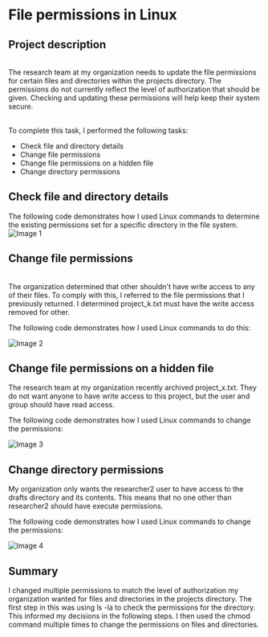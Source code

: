 <h1> File permissions in Linux</h1>
<h2>Project description</h2>
<br>The research team at my organization needs to update the file permissions for certain files and directories within the projects directory. 
The permissions do not currently reflect the level of authorization that should be given. Checking and updating these permissions will help keep their system secure.</br> 

<br>To complete this task, I performed the following tasks:</br>

<ul>
  <li>Check file and directory details</li>
  <li>Change file permissions</li>
  <li>Change file permissions on a hidden file</li>
  <li>Change directory permissions</li>
</ul>
<h2> Check file and directory details</h2>
The following code demonstrates how I used Linux commands to determine the existing permissions set for a specific directory in the file system.

<img src="https://github.com/JustinMills2024/File-permissions-in-Linux/assets/159082478/582df23a-cf0e-414b-843f-0fbf1bd738be" alt="Image 1">

<h2>Change file permissions</h2>

<br>The organization determined that other shouldn't have write access to any of their files. To comply with this, I referred to the file permissions that I previously returned. I determined project_k.txt must have the write access removed for other.

The following code demonstrates how I used Linux commands to do this:</br>

<img src="https://github.com/JustinMills2024/File-permissions-in-Linux/assets/159082478/1467273f-5057-4542-b20f-cb159f11ba83" alt="Image 2">

<h2>Change file permissions on a hidden file
</h2>
The research team at my organization recently archived project_x.txt. They do not want anyone to have write access to this project, but the user and group should have read access. 

The following code demonstrates how I used Linux commands to change the permissions:

<img src="https://github.com/JustinMills2024/File-permissions-in-Linux/assets/159082478/59cdb654-03d5-4d49-9eaa-73d2d43b846d" alt="Image 3">

<h2>Change directory permissions
</h2>
My organization only wants the researcher2 user to have access to the drafts directory and its contents. This means that no one other than researcher2 should have execute permissions.

The following code demonstrates how I used Linux commands to change the permissions:

<img src="https://github.com/JustinMills2024/File-permissions-in-Linux/assets/159082478/ecbcb83e-f6b1-44ae-afde-756733f9d0ff" alt="Image 4">

<h2>Summary</h2>
I changed multiple permissions to match the level of authorization my organization wanted for files and directories in the projects directory. The first step in this was using ls -la to check the permissions for the directory. This informed my decisions in the following steps. I then used the chmod command multiple times to change the permissions on files and directories.




